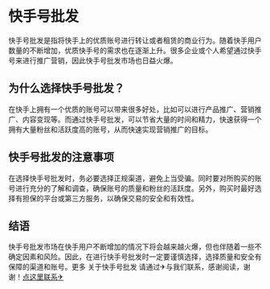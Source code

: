 # 快手号批发

快手号批发是指将快手上的优质账号进行转让或者租赁的商业行为。随着快手用户数量的不断增加，优质快手号的需求也在逐渐上升。很多企业或个人希望通过快手号来进行推广营销，因此快手号批发市场也日益火爆。

## 为什么选择快手号批发？

在快手上拥有一个优质的账号可以带来很多好处，比如可以进行产品推广、营销推广、内容变现等。而通过快手号批发，可以节省大量的时间和精力，快速获得一个拥有大量粉丝和活跃度高的账号，从而快速实现营销推广的目标。

## 快手号批发的注意事项

在选择快手号批发时，务必要选择正规渠道，避免上当受骗。同时要对所购买的账号进行充分的了解和调查，确保账号的质量和粉丝的活跃度。另外，购买时最好选择有担保的平台或第三方服务，以确保交易的安全和有效性。

## 结语

快手号批发市场在快手用户不断增加的情况下将会越来越火爆，但也伴随着一些不确定因素和风险。因此，在进行快手号批发时一定要谨慎选择，选择质量和安全有保障的渠道和账号。更多 关于快手号批发 请通过✈与我们联系，感谢阅读，谢谢！[点这里联系✈](https://w.k02.cc)